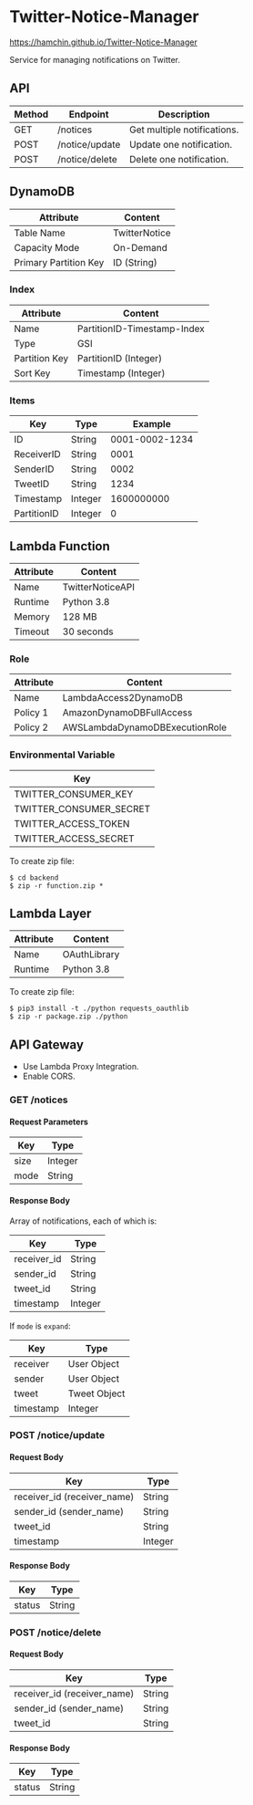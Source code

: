 # Twitter-Notice-Manager

https://hamchin.github.io/Twitter-Notice-Manager

Service for managing notifications on Twitter.

## API

| Method | Endpoint | Description |
| - | - | - |
| GET | /notices | Get multiple notifications. |
| POST | /notice/update | Update one notification. |
| POST | /notice/delete | Delete one notification. |

## DynamoDB

| Attribute | Content |
| - | - |
| Table Name | TwitterNotice |
| Capacity Mode | On-Demand |
| Primary Partition Key | ID (String) |

### Index

| Attribute | Content |
| - | - |
| Name | PartitionID-Timestamp-Index |
| Type | GSI |
| Partition Key | PartitionID (Integer) |
| Sort Key | Timestamp (Integer) |

### Items

| Key | Type | Example |
| - | - | - |
| ID | String | 0001-0002-1234 |
| ReceiverID | String | 0001 |
| SenderID | String | 0002 |
| TweetID | String | 1234 |
| Timestamp | Integer | 1600000000 |
| PartitionID | Integer | 0 |

## Lambda Function

| Attribute | Content |
| - | - |
| Name | TwitterNoticeAPI |
| Runtime | Python 3.8 |
| Memory | 128 MB |
| Timeout | 30 seconds |

### Role

| Attribute | Content |
| - | - |
| Name | LambdaAccess2DynamoDB |
| Policy 1 | AmazonDynamoDBFullAccess |
| Policy 2 | AWSLambdaDynamoDBExecutionRole |

### Environmental Variable

| Key |
| - |
| TWITTER_CONSUMER_KEY |
| TWITTER_CONSUMER_SECRET |
| TWITTER_ACCESS_TOKEN |
| TWITTER_ACCESS_SECRET |

To create zip file:

```
$ cd backend
$ zip -r function.zip *
```

## Lambda Layer

| Attribute | Content |
| - | - |
| Name | OAuthLibrary |
| Runtime | Python 3.8 |

To create zip file:

```
$ pip3 install -t ./python requests_oauthlib
$ zip -r package.zip ./python
```

## API Gateway

- Use Lambda Proxy Integration.
- Enable CORS.

### GET /notices

#### Request Parameters

| Key | Type |
| - | - |
| size | Integer |
| mode | String |

#### Response Body

Array of notifications, each of which is:

| Key | Type |
| - | - |
| receiver_id | String |
| sender_id | String |
| tweet_id | String |
| timestamp | Integer |

If `mode` is `expand`:

| Key | Type |
| - | - |
| receiver | User Object |
| sender | User Object |
| tweet | Tweet Object |
| timestamp | Integer |

### POST /notice/update

#### Request Body

| Key | Type |
| - | - |
| receiver_id (receiver_name) | String |
| sender_id (sender_name) | String |
| tweet_id | String |
| timestamp | Integer |

#### Response Body

| Key | Type |
| - | - |
| status | String |

### POST /notice/delete

#### Request Body

| Key | Type |
| - | - |
| receiver_id (receiver_name) | String |
| sender_id (sender_name) | String |
| tweet_id | String |

#### Response Body

| Key | Type |
| - | - |
| status | String |
